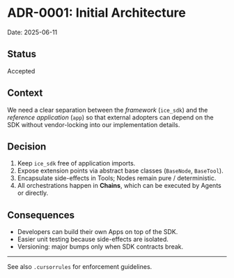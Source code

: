 # ADR-0001: Initial Architecture

Date: 2025-06-11

## Status

Accepted

## Context

We need a clear separation between the *framework* (`ice_sdk`) and the *reference application* (`app`) so that external adopters can depend on the SDK without vendor-locking into our implementation details.

## Decision

1. Keep `ice_sdk` free of application imports.
2. Expose extension points via abstract base classes (`BaseNode`, `BaseTool`).
3. Encapsulate side-effects in Tools; Nodes remain pure / deterministic.
4. All orchestrations happen in **Chains**, which can be executed by Agents or directly.

## Consequences

+ Developers can build their own Apps on top of the SDK.
+ Easier unit testing because side-effects are isolated.
+ Versioning: major bumps only when SDK contracts break.

---

See also `.cursorrules` for enforcement guidelines. 